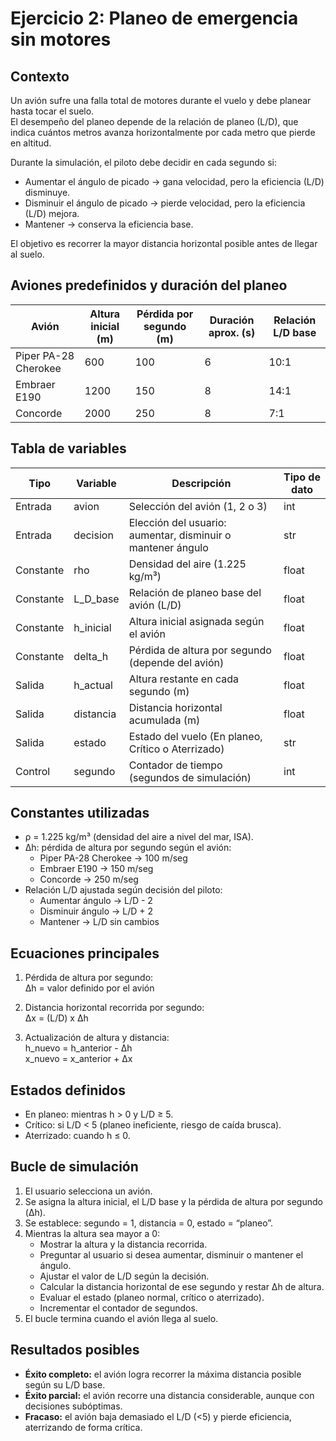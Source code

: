 # Ejercicio 2: Planeo de emergencia sin motores

## Contexto
Un avión sufre una falla total de motores durante el vuelo y debe planear hasta tocar el suelo.  
El desempeño del planeo depende de la relación de planeo (L/D), que indica cuántos metros avanza horizontalmente por cada metro que pierde en altitud.  

Durante la simulación, el piloto debe decidir en cada segundo si:  
- Aumentar el ángulo de picado → gana velocidad, pero la eficiencia (L/D) disminuye.  
- Disminuir el ángulo de picado → pierde velocidad, pero la eficiencia (L/D) mejora.  
- Mantener → conserva la eficiencia base.  

El objetivo es recorrer la mayor distancia horizontal posible antes de llegar al suelo.  

## Aviones predefinidos y duración del planeo

| Avión                | Altura inicial (m) | Pérdida por segundo (m) | Duración aprox. (s) | Relación L/D base |
|-----------------------|--------------------|--------------------------|----------------------|-------------------|
| Piper PA-28 Cherokee | 600                | 100                      | 6                    | 10:1              |
| Embraer E190         | 1200               | 150                      | 8                    | 14:1              |
| Concorde             | 2000               | 250                      | 8                    | 7:1               |

## Tabla de variables

| Tipo       | Variable      | Descripción                                                   | Tipo de dato |
|------------|---------------|---------------------------------------------------------------|--------------|
| Entrada    | avion         | Selección del avión (1, 2 o 3)                                | int          |
| Entrada    | decision      | Elección del usuario: aumentar, disminuir o mantener ángulo   | str          |
| Constante  | rho           | Densidad del aire (1.225 kg/m³)                               | float        |
| Constante  | L_D_base      | Relación de planeo base del avión (L/D)                       | float        |
| Constante  | h_inicial     | Altura inicial asignada según el avión                        | float        |
| Constante  | delta_h       | Pérdida de altura por segundo (depende del avión)             | float        |
| Salida     | h_actual      | Altura restante en cada segundo (m)                           | float        |
| Salida     | distancia     | Distancia horizontal acumulada (m)                            | float        |
| Salida     | estado        | Estado del vuelo (En planeo, Crítico o Aterrizado)            | str          |
| Control    | segundo       | Contador de tiempo (segundos de simulación)                   | int          |

## Constantes utilizadas

- ρ = 1.225 kg/m³ (densidad del aire a nivel del mar, ISA).  
- Δh: pérdida de altura por segundo según el avión:  
  - Piper PA-28 Cherokee → 100 m/seg  
  - Embraer E190 → 150 m/seg  
  - Concorde → 250 m/seg  
- Relación L/D ajustada según decisión del piloto:  
  - Aumentar ángulo → L/D - 2  
  - Disminuir ángulo → L/D + 2  
  - Mantener → L/D sin cambios  

## Ecuaciones principales

1. Pérdida de altura por segundo:  
   Δh = valor definido por el avión  

2. Distancia horizontal recorrida por segundo:  
   Δx = (L/D) x Δh  

3. Actualización de altura y distancia:  
   h_nuevo = h_anterior - Δh  
   x_nuevo = x_anterior + Δx  

## Estados definidos

- En planeo: mientras h > 0 y L/D ≥ 5.  
- Crítico: si L/D < 5 (planeo ineficiente, riesgo de caída brusca).  
- Aterrizado: cuando h ≤ 0.  

## Bucle de simulación

1. El usuario selecciona un avión.  
2. Se asigna la altura inicial, el L/D base y la pérdida de altura por segundo (Δh).  
3. Se establece: segundo = 1, distancia = 0, estado = “planeo”.  
4. Mientras la altura sea mayor a 0:  
   - Mostrar la altura y la distancia recorrida.  
   - Preguntar al usuario si desea aumentar, disminuir o mantener el ángulo.  
   - Ajustar el valor de L/D según la decisión.  
   - Calcular la distancia horizontal de ese segundo y restar Δh de altura.  
   - Evaluar el estado (planeo normal, crítico o aterrizado).  
   - Incrementar el contador de segundos.  
5. El bucle termina cuando el avión llega al suelo. 

## Resultados posibles

- **Éxito completo:** el avión logra recorrer la máxima distancia posible según su L/D base.  
- **Éxito parcial:** el avión recorre una distancia considerable, aunque con decisiones subóptimas.  
- **Fracaso:** el avión baja demasiado el L/D (<5) y pierde eficiencia, aterrizando de forma crítica.


